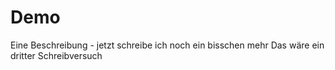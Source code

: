 # Demo

Eine Beschreibung - jetzt schreibe ich noch ein bisschen mehr
Das wäre ein dritter Schreibversuch
